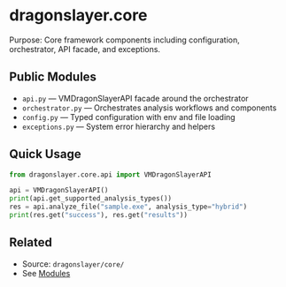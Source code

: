 # dragonslayer.core

Purpose: Core framework components including configuration, orchestrator, API facade, and exceptions.

## Public Modules
- `api.py` — VMDragonSlayerAPI facade around the orchestrator
- `orchestrator.py` — Orchestrates analysis workflows and components
- `config.py` — Typed configuration with env and file loading
- `exceptions.py` — System error hierarchy and helpers

## Quick Usage
```python
from dragonslayer.core.api import VMDragonSlayerAPI

api = VMDragonSlayerAPI()
print(api.get_supported_analysis_types())
res = api.analyze_file("sample.exe", analysis_type="hybrid")
print(res.get("success"), res.get("results"))
```

## Related
- Source: `dragonslayer/core/`
- See [Modules](../../../../03-modules.md)
